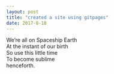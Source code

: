 ```yaml
---
layout: post
title: "created a site using gitpages"
date: 2017-8-18
---
```


We’re all on Spaceship Earth  
At the instant of our birth  
So use this little time  
To become sublime  
henceforth.
